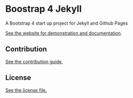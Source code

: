 
# Boostrap 4 Jekyll

A Bootstrap 4 start up project for Jekyll and Github Pages

[See the website for demonstration and documentation](https://nicolas-van.github.io/bootstrap-4-jekyll/).

## Contribution

[See the contribution guide.](./CONTRIBUTING.md)

## License

[See the license file.](./LICENSE.md)
